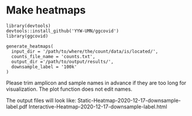 # Make heatmaps

```
library(devtools)
devtools::install_github('YYW-UMN/ggcovid')
library(ggcovid)

generate_heatmaps(
  input_dir = '/path/to/where/the/count/data/is/located/',
  counts_file_name = 'counts.txt',
  output_dir ='/path/to/output/results/',
  downsample_label = '100k'
)
```

Please trim amplicon and sample names in advance if they are too long for visualization.
The plot function does not edit names.

The output files will look like:
Static-Heatmap-2020-12-17-downsample-label.pdf
Interactive-Heatmap-2020-12-17-downsample-label.html
